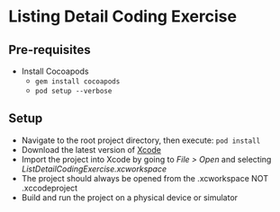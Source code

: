 # Listing Detail Coding Exercise

## Pre-requisites
* Install Cocoapods
  * `gem install cocoapods`
  * `pod setup --verbose`

## Setup
* Navigate to the root project directory, then execute: `pod install`
* Download the latest version of [Xcode](https://developer.apple.com/xcode/)
* Import the project into Xcode by going to *File > Open* and selecting *ListDetailCodingExercise.xcworkspace*
* The project should always be opened from the .xcworkspace NOT .xccodeproject
* Build and run the project on a physical device or simulator
